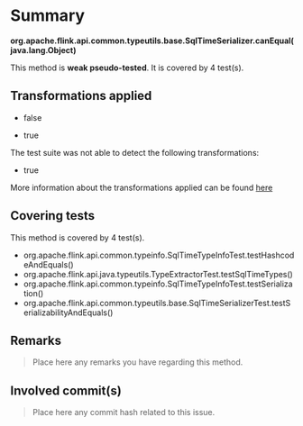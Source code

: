 # Summary
**org.apache.flink.api.common.typeutils.base.SqlTimeSerializer.canEqual(java.lang.Object)**

This method is **weak pseudo-tested**.
It is covered by 4 test(s). 


## Transformations applied

- false

- true


The test suite was not able to detect the following transformations:
 * true 


More information about the transformations applied can be found [here](https://github.com/STAMP-project/pitest-descartes)

## Covering tests
This method is covered by 4 test(s).
* org.apache.flink.api.common.typeinfo.SqlTimeTypeInfoTest.testHashcodeAndEquals()
* org.apache.flink.api.java.typeutils.TypeExtractorTest.testSqlTimeTypes()
* org.apache.flink.api.common.typeinfo.SqlTimeTypeInfoTest.testSerialization()
* org.apache.flink.api.common.typeutils.base.SqlTimeSerializerTest.testSerializabilityAndEquals()


## Remarks
> Place here any remarks you have regarding this method.

## Involved commit(s)

> Place here any commit hash related to this issue.
